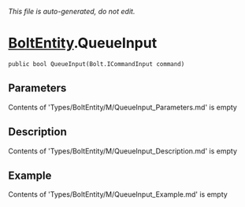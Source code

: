 *This file is auto-generated, do not edit.*

# [BoltEntity](Types/BoltEntity.md).QueueInput
`public bool QueueInput(Bolt.ICommandInput command)`
## Parameters
Contents of 'Types/BoltEntity/M/QueueInput_Parameters.md' is empty
## Description
Contents of 'Types/BoltEntity/M/QueueInput_Description.md' is empty
## Example
Contents of 'Types/BoltEntity/M/QueueInput_Example.md' is empty
